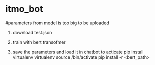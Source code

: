 # itmo_bot
#parameters from model is too big to be uploaded
1. download test.json

2. train with bert transofmer

3. save the parameters and load it in chatbot to acticate 
   pip install virtualenv
   virtualenv <name>
   source <name>/bin/activate
   pip install -r <bert_path>
